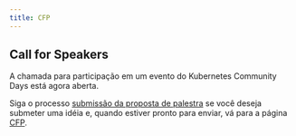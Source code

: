 ```yaml
---
title: CFP
---
```

<!--
[English Version](./speakers-en_us.md)
-->
## Call for Speakers

A chamada para participação em um evento do Kubernetes Community Days está agora aberta.

Siga o processo [submissão da proposta de palestra](./cfp-pt_br.md) se você deseja submeter uma idéia e, quando estiver pronto para enviar, vá para a página [CFP](https://www.papercall.io/kcd-campinas).
